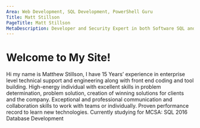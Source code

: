 ```yaml
---
Area: Web Development, SQL Development, PowerShell Guru
Title: Matt Stillson
PageTitle: Matt Stillson
MetaDescription: Developer and Security Expert in both Software SQL and .Net Frame works.
---
```

# Welcome to My Site!
Hi  my name is Matthew Stillson, I have 15 Years’ experience in enterprise level technical support and engineering along with front end coding and tool building. High-energy individual with excellent skills in problem determination, problem solution, creation of winning solutions for clients and the company. Exceptional and professional communication and collaboration skills to work with teams or individually. Proven performance record to learn new technologies. Currently studying for MCSA: SQL 2016 Database Development
